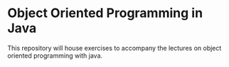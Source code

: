 # Object Oriented Programming in Java

This repository will house exercises to accompany the lectures on object oriented programming with java.